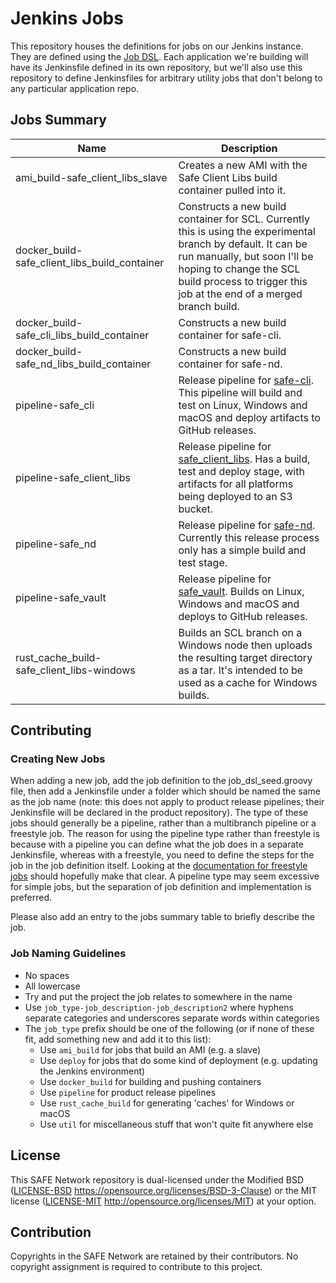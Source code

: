# Jenkins Jobs

This repository houses the definitions for jobs on our Jenkins instance. They are defined using the [Job DSL](https://jenkinsci.github.io/job-dsl-plugin/). Each application we're building will have its Jenkinsfile defined in its own repository, but we'll also use this repository to define Jenkinsfiles for arbitrary utility jobs that don't belong to any particular application repo.

## Jobs Summary

| Name                                          | Description                                                                                                                                                                                                                                    |
| ----                                          | -----------                                                                                                                                                                                                                                    |
| ami_build-safe_client_libs_slave              | Creates a new AMI with the Safe Client Libs build container pulled into it.                                                                                                                                                                    |
| docker_build-safe_client_libs_build_container | Constructs a new build container for SCL. Currently this is using the experimental branch by default. It can be run manually, but soon I'll be hoping to change the SCL build process to trigger this job at the end of a merged branch build. |
| docker_build-safe_cli_libs_build_container    | Constructs a new build container for safe-cli. |
| docker_build-safe_nd_libs_build_container     | Constructs a new build container for safe-nd.  |
| pipeline-safe_cli                             | Release pipeline for [safe-cli](https://github.com/maidsafe/safe-nd). This pipeline will build and test on Linux, Windows and macOS and deploy artifacts to GitHub releases. |
| pipeline-safe_client_libs                     | Release pipeline for [safe_client_libs](https://github.com/maidsafe/safe_client_libs). Has a build, test and deploy stage, with artifacts for all platforms being deployed to an S3 bucket. |
| pipeline-safe_nd                              | Release pipeline for [safe-nd](https://github.com/maidsafe/safe-nd). Currently this release process only has a simple build and test stage. |
| pipeline-safe_vault                           | Release pipeline for [safe_vault](https://github.com/maidsafe/safe_vault). Builds on Linux, Windows and macOS and deploys to GitHub releases. |
| rust_cache_build-safe_client_libs-windows     | Builds an SCL branch on a Windows node then uploads the resulting target directory as a tar. It's intended to be used as a cache for Windows builds. |

## Contributing

### Creating New Jobs

When adding a new job, add the job definition to the job_dsl_seed.groovy file, then add a Jenkinsfile under a folder which should be named the same as the job name (note: this does not apply to product release pipelines; their Jenkinsfile will be declared in the product repository). The type of these jobs should generally be a pipeline, rather than a multibranch pipeline or a freestyle job. The reason for using the pipeline type rather than freestyle is because with a pipeline you can define what the job does in a separate Jenkinsfile, whereas with a freestyle, you need to define the steps for the job in the job definition itself. Looking at the [documentation for freestyle jobs](https://jenkinsci.github.io/job-dsl-plugin/#path/freeStyleJob) should hopefully make that clear. A pipeline type may seem excessive for simple jobs, but the separation of job definition and implementation is preferred.

Please also add an entry to the jobs summary table to briefly describe the job.

### Job Naming Guidelines

* No spaces
* All lowercase
* Try and put the project the job relates to somewhere in the name
* Use `job_type-job_description-job_description2` where hyphens separate categories and underscores separate words within categories
* The `job_type` prefix should be one of the following (or if none of these fit, add something new and add it to this list):
  - Use `ami_build` for jobs that build an AMI (e.g. a slave)
  - Use `deploy` for jobs that do some kind of deployment (e.g. updating the Jenkins environment)
  - Use `docker_build` for building and pushing containers
  - Use `pipeline` for product release pipelines
  - Use `rust_cache_build` for generating 'caches' for Windows or macOS
  - Use `util` for miscellaneous stuff that won't quite fit anywhere else

## License

This SAFE Network repository is dual-licensed under the Modified BSD ([LICENSE-BSD](LICENSE-BSD) https://opensource.org/licenses/BSD-3-Clause) or the MIT license ([LICENSE-MIT](LICENSE-MIT) http://opensource.org/licenses/MIT) at your option.

## Contribution

Copyrights in the SAFE Network are retained by their contributors. No copyright assignment is required to contribute to this project.
